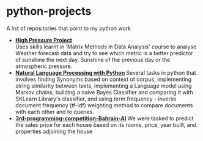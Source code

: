 # python-projects
A list of repositories that point to my python work

* <b>[High Pressure Project](https://github.com/devtahmid/High-Pressure)  </b>  
  Uses skills learnt in 'Matrix Methods in Data Analysis' course to analyse Weather forecast data and try to see which metric is a better predictor of sunshine the next day, Sunshine of the previous day or the atmospheric pressure.
* <b>[Natural Language Processing with Python](https://github.com/devtahmid/NLP-Uebungen) </b>
  Several tasks in python that involves finding Synonyms based on context of corpus, implementing string similarity between texts, implementing a Language model using Markov chains, building a naive Bayes Classifier and comparing it with SKLearn Library's classifier, and using term frequency - inverse document frequency (tf-idf) weighting method to compare documents with each other and to queries.
* <b>[3rd-programming-competition-Bahrain-AI](https://github.com/devtahmid/3rd-programming-competition-Bahrain-AI) </b>
  We were tasked to predict the sales price for each house based on its rooms, price, year built, and properties adjoining the house
